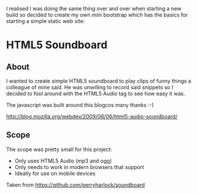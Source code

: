 


I realised I was doing the same thing over and over when starting a new build so decided to create my own mini bootstrap which has the basics for starting a simple static web site:


HTML5 Soundboard
================

About
-----

I wanted to create simple HTML5 soundboard to play clips of funny things a colleague of mine said. He was unwilling to record said snippets so I decided to fool around with the HTML5 Audio tag to see how easy it was.

The javascript was built around this blogcos many thanks :-)

http://blog.mozilla.org/webdev/2009/08/06/html5-audio-soundboard/


Scope
-----

The scope was pretty small for this project:

* Only uses HTML5 Audio (mp3 and ogg)
* Only needs to work in modern browsers that support <audio>
* Ideally for use on mobile devices

Taken from https://github.com/perryharlock/soundboard